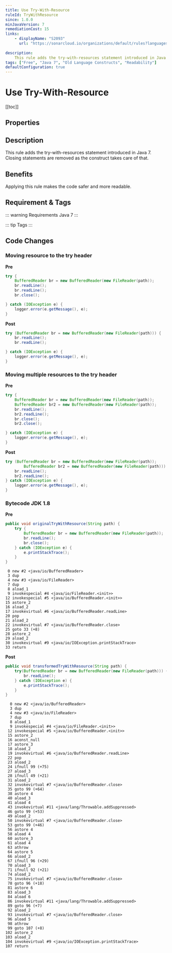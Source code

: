 ```yaml
---
title: Use Try-With-Resource
ruleId: TryWithResource
since: 1.0.0
minJavaVersion: 7
remediationCost: 15
links:
    - displayName: "S2093"
      url: "https://sonarcloud.io/organizations/default/rules?languages=java&open=java%3AS2093&q=S2093"
    
description:
    This rule adds the try-with-resources statement introduced in Java 7. Closing statements are removed as the construct takes care of that.
tags: ["Free", "Java 7", "Old Language Constructs", "Readability"]
defaultConfiguration: true
---
```


# Use Try-With-Resource

[[toc]]

## Properties

<RuleProperties />


## Description

This rule adds the try-with-resources statement introduced in Java 7. Closing statements are removed as
the construct takes care of that.

## Benefits

Applying this rule makes the code safer and more readable.

## Requirement & Tags

::: warning Requirements
Java 7
:::

::: tip Tags
<TagLinks />
:::

## Code Changes

### Moving resource to the try header

__Pre__
```java
try {
    BufferedReader br = new BufferedReader(new FileReader(path));
    br.readLine();
    br.readLine();
    br.close();

} catch (IOException e) {
    logger.error(e.getMessage(), e);
}
```

__Post__
```java
try (BufferedReader br = new BufferedReader(new FileReader(path))) {
    br.readLine();
    br.readLine();

} catch (IOException e) {
    logger.error(e.getMessage(), e);
}
```


### Moving multiple resources to the try header

__Pre__

```java
try {
    BufferedReader br = new BufferedReader(new FileReader(path));
    BufferedReader br2 = new BufferedReader(new FileReader(path));
    br.readLine();
    br2.readLine();
    br.close();
    br2.close();

} catch (IOException e) {
    logger.error(e.getMessage(), e);
}
```

__Post__
```java
try (BufferedReader br = new BufferedReader(new FileReader(path));
        BufferedReader br2 = new BufferedReader(new FileReader(path))) {
    br.readLine();
    br2.readLine();
} catch (IOException e) {
    logger.error(e.getMessage(), e);
}
```

### Bytecode JDK 1.8 

__Pre__
```java
public void originalTryWithResource(String path) {
    try {
        BufferedReader br = new BufferedReader(new FileReader(path));
        br.readLine();
        br.close();
    } catch (IOException e) {
        e.printStackTrace();
    }
}
```

```
 0 new #2 <java/io/BufferedReader>
 3 dup
 4 new #3 <java/io/FileReader>
 7 dup
 8 aload_1
 9 invokespecial #4 <java/io/FileReader.<init>>
12 invokespecial #5 <java/io/BufferedReader.<init>>
15 astore_2
16 aload_2
17 invokevirtual #6 <java/io/BufferedReader.readLine>
20 pop
21 aload_2
22 invokevirtual #7 <java/io/BufferedReader.close>
25 goto 33 (+8)
28 astore_2
29 aload_2
30 invokevirtual #9 <java/io/IOException.printStackTrace>
33 return
```

__Post__
```java
public void transformedTryWithResource(String path) {
    try(BufferedReader br = new BufferedReader(new FileReader(path))) {
        br.readLine();
    } catch (IOException e) {
        e.printStackTrace();
    }
}
```

```
  0 new #2 <java/io/BufferedReader>
  3 dup
  4 new #3 <java/io/FileReader>
  7 dup
  8 aload_1
  9 invokespecial #4 <java/io/FileReader.<init>>
 12 invokespecial #5 <java/io/BufferedReader.<init>>
 15 astore_2
 16 aconst_null
 17 astore_3
 18 aload_2
 19 invokevirtual #6 <java/io/BufferedReader.readLine>
 22 pop
 23 aload_2
 24 ifnull 99 (+75)
 27 aload_3
 28 ifnull 49 (+21)
 31 aload_2
 32 invokevirtual #7 <java/io/BufferedReader.close>
 35 goto 99 (+64)
 38 astore 4
 40 aload_3
 41 aload 4
 43 invokevirtual #11 <java/lang/Throwable.addSuppressed>
 46 goto 99 (+53)
 49 aload_2
 50 invokevirtual #7 <java/io/BufferedReader.close>
 53 goto 99 (+46)
 56 astore 4
 58 aload 4
 60 astore_3
 61 aload 4
 63 athrow
 64 astore 5
 66 aload_2
 67 ifnull 96 (+29)
 70 aload_3
 71 ifnull 92 (+21)
 74 aload_2
 75 invokevirtual #7 <java/io/BufferedReader.close>
 78 goto 96 (+18)
 81 astore 6
 83 aload_3
 84 aload 6
 86 invokevirtual #11 <java/lang/Throwable.addSuppressed>
 89 goto 96 (+7)
 92 aload_2
 93 invokevirtual #7 <java/io/BufferedReader.close>
 96 aload 5
 98 athrow
 99 goto 107 (+8)
102 astore_2
103 aload_2
104 invokevirtual #9 <java/io/IOException.printStackTrace>
107 return
```

<VersionNotice />


